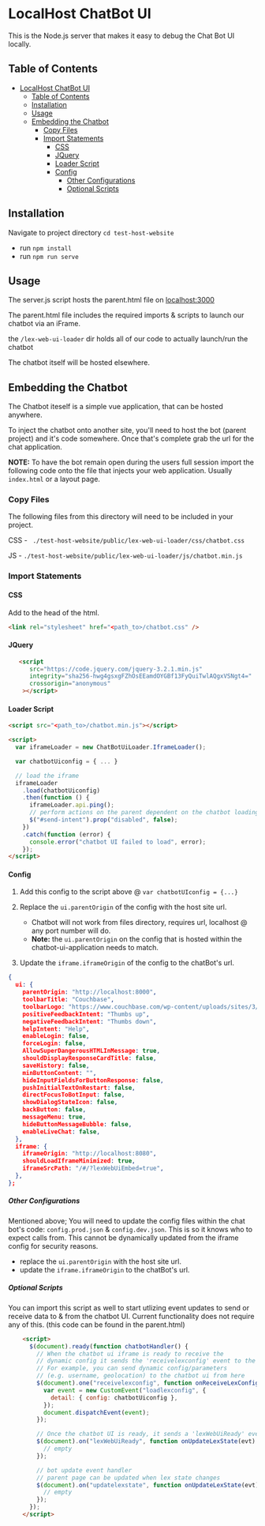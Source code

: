 # LocalHost ChatBot UI

This is the Node.js server that makes it easy to debug the Chat Bot UI locally.

## Table of Contents

- [LocalHost ChatBot UI](#localhost-chatbot-ui)
  - [Table of Contents](#table-of-contents)
  - [Installation](#installation)
  - [Usage](#usage)
  - [Embedding the Chatbot](#embedding-the-chatbot)
    - [Copy Files](#copy-files)
    - [Import Statements](#import-statements)
      - [CSS](#css)
      - [JQuery](#jquery)
      - [Loader Script](#loader-script)
      - [Config](#config)
        - [Other Configurations](#other-configurations)
        - [Optional Scripts](#optional-scripts)

## Installation

Navigate to project directory `cd test-host-website`
- run `npm install`
- run `npm run serve`


## Usage
The server.js script hosts the parent.html file on [localhost:3000](http://localhost:3000)

The parent.html file includes the required imports & scripts to launch our chatbot via an iFrame.

the `/lex-web-ui-loader` dir holds all of our code to actually launch/run the chatbot

The chatbot itself will be hosted elsewhere.

## Embedding the Chatbot

The Chatbot iteself is a simple vue application, that can be hosted anywhere.

To inject the chatbot onto another site, you'll need to host the bot (parent project) and it's code somewhere.
Once that's complete grab the url for the chat application. 

**NOTE:** To have the bot remain open during the users full session import the following code onto the file that injects your web application. Usually `index.html` or a layout page.

### Copy Files
The following files from this directory will need to be included in your project.

CSS     - ` ./test-host-website/public/lex-web-ui-loader/css/chatbot.css`

JS	 - `./test-host-website/public/lex-web-ui-loader/js/chatbot.min.js`

### Import Statements

#### CSS 

Add to the head of the html.

```html
<link rel="stylesheet" href="<path_to>/chatbot.css" />
```

#### JQuery

```html
   <script
      src="https://code.jquery.com/jquery-3.2.1.min.js"
      integrity="sha256-hwg4gsxgFZhOsEEamdOYGBf13FyQuiTwlAQgxVSNgt4="
      crossorigin="anonymous"
    ></script>
```

#### Loader Script

```html
<script src="<path_to>/chatbot.min.js"></script>

<script>
  var iframeLoader = new ChatBotUiLoader.IframeLoader();

  var chatbotUiconfig = { ... }

  // load the iframe
  iframeLoader
    .load(chatbotUiconfig)
    .then(function () {
      iframeLoader.api.ping();
      // perform actions on the parent dependent on the chatbot loading.
      $("#send-intent").prop("disabled", false);
    })
    .catch(function (error) {
      console.error("chatbot UI failed to load", error);
    });
</script>
```



#### Config 

1. Add this config to the script above @ `var chatbotUIconfig = {...}`

2. Replace the `ui.parentOrigin` of the config with the host site url.
   - Chatbot will not work from files directory, requires url, localhost @ any port number will do.
   - **Note:** the `ui.parentOrigin` on the config that is hosted within the chatbot-ui-application needs to match.
3. Update the `iframe.iframeOrigin` of the config to the chatBot's url.

```json
{
  ui: {
    parentOrigin: "http://localhost:8000",
    toolbarTitle: "Couchbase",
    toolbarLogo: "https://www.couchbase.com/wp-content/uploads/sites/3/2023/10/SDKs_Ottoman.svg",
    positiveFeedbackIntent: "Thumbs up",
    negativeFeedbackIntent: "Thumbs down",
    helpIntent: "Help",
    enableLogin: false,
    forceLogin: false,
    AllowSuperDangerousHTMLInMessage: true,
    shouldDisplayResponseCardTitle: false,
    saveHistory: false,
    minButtonContent: "",
    hideInputFieldsForButtonResponse: false,
    pushInitialTextOnRestart: false,
    directFocusToBotInput: false,
    showDialogStateIcon: false,
    backButton: false,
    messageMenu: true,
    hideButtonMessageBubble: false,
    enableLiveChat: false,
  },
  iframe: {
    iframeOrigin: "http://localhost:8080",
    shouldLoadIframeMinimized: true,
    iframeSrcPath: "/#/?lexWebUiEmbed=true",
  },
};
```

##### Other Configurations

Mentioned above; You will need to update the config files within the chat bot's code: `config.prod.json` & `config.dev.json`. This is so it knows who to expect calls from. This cannot be dynamically updated from the iframe config for security reasons.

- replace the `ui.parentOrigin` with the host site url.
- update the `iframe.iframeOrigin` to the chatBot's url.

#####  Optional Scripts

You can import this script as well to start utlizing event updates to send or receive data to & from the chatbot UI. Current functionality does not require any of this. (this code can be found in the parent.html)

```html
    <script>
      $(document).ready(function chatbotHandler() {
        // When the chatbot ui iframe is ready to receive the
        // dynamic config it sends the 'receivelexconfig' event to the parent
        // For example, you can send dynamic config/parameters
        // (e.g. username, geolocation) to the chatbot ui from here
        $(document).one("receivelexconfig", function onReceiveLexConfig() {
          var event = new CustomEvent("loadlexconfig", {
            detail: { config: chatbotUiconfig },
          });
          document.dispatchEvent(event);
        });

        // Once the chatbot UI is ready, it sends a 'lexWebUiReady' event
        $(document).on("lexWebUiReady", function onUpdateLexState(evt) {
          // empty
        });

        // bot update event handler
        // parent page can be updated when lex state changes
        $(document).on("updatelexstate", function onUpdateLexState(evt) {
          // empty
        });
      });
    </script>
```

